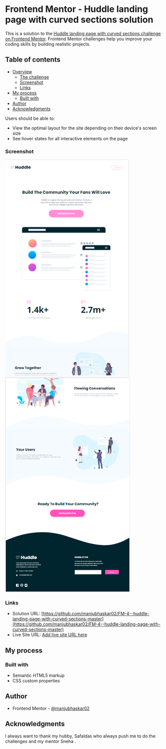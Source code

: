 # Frontend Mentor - Huddle landing page with curved sections solution

This is a solution to the [Huddle landing page with curved sections challenge on Frontend Mentor](https://www.frontendmentor.io/challenges/huddle-landing-page-with-curved-sections-5ca5ecd01e82137ec91a50f2). Frontend Mentor challenges help you improve your coding skills by building realistic projects. 

## Table of contents

- [Overview](#overview)
  - [The challenge](#the-challenge)
  - [Screenshot](#screenshot)
  - [Links](#links)
- [My process](#my-process)
  - [Built with](#built-with)
- [Author](#author)
- [Acknowledgments](#acknowledgments)

Users should be able to:

- View the optimal layout for the site depending on their device's screen size
- See hover states for all interactive elements on the page

### Screenshot

![Huddle-landing-page](./images/huddle-1.png)
![Huddle-landing-page](./images/huddle-2.png)


### Links

- Solution URL: [https://github.com/manjubhaskar02/FM-4--huddle-landing-page-with-curved-sections-master](https://github.com/manjubhaskar02/FM-4--huddle-landing-page-with-curved-sections-master)
- Live Site URL: [Add live site URL here](https://your-live-site-url.com)

## My process

### Built with

- Semantic HTML5 markup
- CSS custom properties

## Author

- Frontend Mentor - [@manjubhaskar02](https://www.frontendmentor.io/profile/manjubhaskar02)

## Acknowledgments

I always want to thank my hubby, Safaldas who always push me to do the challenges and my mentor Sneha .

